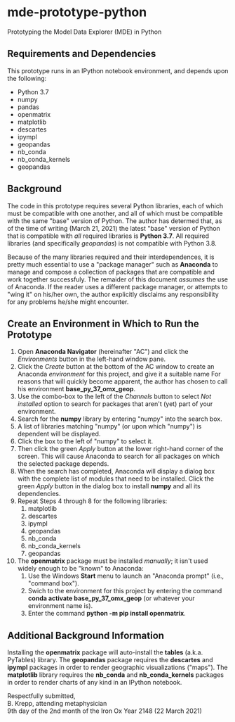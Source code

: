 # mde-prototype-python
Prototyping the Model Data Explorer (MDE) in Python

## Requirements and Dependencies

This prototype runs in an IPython notebook environment, and depends upon the following:
* Python 3.7
* numpy
* pandas
* openmatrix
* matplotlib
* descartes
* ipympl
* geopandas
* nb_conda
* nb_conda_kernels
* geopandas

## Background

The code in this prototype requires several Python libraries, each of which must be compatible with one another, and all of which must be compatible with the same "base" version of Python. The author has determed that, as of the time of writing (March 21, 2021) the latest "base" version of Python that is compatible with _all_ required libraries is __Python 3.7__.  All required libraries (and specifically _geopandas_) is not compatible with Python 3.8.

Because of the many libraries required and their interdependences, it is pretty much essential to use a "package manager" such as __Anaconda__ to manage and compose a collection of packages that are compatible and work together successfuly. The remaider of this document _assumes_ the use of Anaconda. If the reader uses a different package manager, or attempts to "wing it" on his/her own, the author explicitly disclaims any responsibility for any problems he/she might encounter.

## Create an Environment in Which to Run the Prototype

1. Open __Anaconda Navigator__ (hereinafter "AC") and click the _Environments_ button in the left-hand window pane. 
2. Click the _Create_ button at the bottom of the AC window to create an Anaconda _environment_ for this project, and give it a suitable name For reasons that will quickly become apparent, the author has chosen to call his environment __base_py_37_omx_geop__. 
3. Use the combo-box to the left of the _Channels_ button to select _Not installed_ option to search for packages that aren't (yet) part of your environment.
4. Search for the __numpy__ library by entering "numpy" into the search box. 
5. A list of libraries matching "numpy" (or upon which "numpy") is dependent will be displayed. 
6. Click the box to the left of "numpy" to select it.
7. Then click the green _Apply_ button at the lower right-hand corner of the screen. This will cause Anaconda to search for all packages on which the selected package depends.
8. When the search has completed, Anaconda will display a dialog box with the complete list of modules that need to be installed. Click the green _Apply_ button in the dialog box to install __numpy__ and all its dependencies.
9. Repeat Steps 4 through 8 for the following libraries:
    1. matplotlib
    2. descartes
    3. ipympl
    4. geopandas
    5. nb_conda
    6. nb_conda_kernels
    7. geopandas
10. The __openmatrix__ package must be installed _manually_; it isn't used widely enough to be "known" to Anaconda:
    1. Use the Windows __Start__ menu to launch an "Anaconda prompt" (i.e., "command box").
    2. Swich to the environment for this project by entering the command __conda activate base_py_37_omx_geop__ (or whatever your environment name is).
    3. Enter the command __python -m pip install openmatrix__.

## Additional Background Information

Installing the __openmatrix__ package will auto-install the __tables__ (a.k.a. PyTables) library. The __geopandas__ package requires the __descartes__ and __ipympl__ packages in order to render geographic visualizations ("maps"). The __matplotlib__ library requires the __nb_conda__ and __nb_conda_kernels__ packages in order to render charts of any kind in an IPython notebook.


Respectfully submitted,  
B. Krepp, attending metaphysician  
9th day of the 2nd month of the Iron Ox Year 2148 (22 March 2021)
